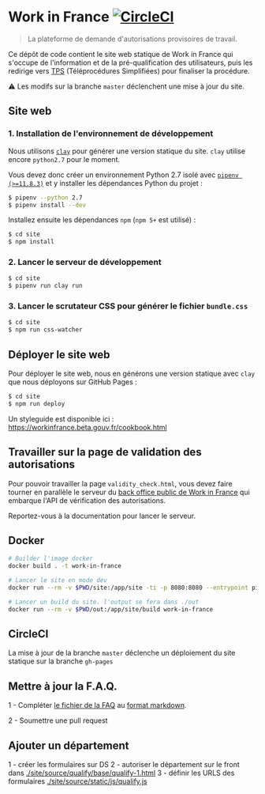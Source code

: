 # Work in France [![CircleCI](https://circleci.com/gh/SocialGouv/work-in-france.svg?style=svg)](https://circleci.com/gh/SocialGouv/work-in-france)

> La plateforme de demande d'autorisations provisoires de travail.

Ce dépôt de code contient le site web statique de Work in France qui s'occupe de l'information et de la pré-qualification des utilisateurs, puis les redirige vers [TPS](https://github.com/betagouv/tps) (Téléprocédures Simplifiées) pour finaliser la procédure.

⚠ Les modifs sur la branche `master` déclenchent une mise à jour du site.

## Site web

### 1. Installation de l'environnement de développement

Nous utilisons [`clay`](http://lucuma.github.io/Clay/) pour générer une version statique du site. `clay` utilise encore `python2.7` pour le moment.

Vous devez donc créer un environnement Python 2.7 isolé avec [`pipenv (>=11.8.3)`](https://github.com/pypa/pipenv) et y installer les dépendances Python du projet :

```bash
$ pipenv --python 2.7
$ pipenv install --dev
```

Installez ensuite les dépendances `npm` (`npm 5+` est utilisé) :

```bash
$ cd site
$ npm install
```

### 2. Lancer le serveur de développement

```bash
$ cd site
$ pipenv run clay run
```

### 3. Lancer le scrutateur CSS pour générer le fichier `bundle.css`

```bash
$ cd site
$ npm run css-watcher
```

## Déployer le site web

Pour déployer le site web, nous en générons une version statique avec `clay` que nous déployons sur GitHub Pages :

```bash
$ cd site
$ npm run deploy
```

Un styleguide est disponible ici : https://workinfrance.beta.gouv.fr/cookbook.html

## Travailler sur la page de validation des autorisations

Pour pouvoir travailler la page `validity_check.html`, vous devez faire tourner en parallèle le serveur du [back office public de Work in France](https://github.com/SocialGouv/work-in-france-bo-public) qui embarque l'API de vérification des autorisations.

Reportez-vous à la documentation pour lancer le serveur.

## Docker

```sh
# Builder l'image docker
docker build . -t work-in-france

# Lancer le site en mode dev
docker run --rm -v $PWD/site:/app/site -ti -p 8080:8080 --entrypoint pipenv work-in-france run clay run

# Lancer un build du site. l'output se fera dans ./out
docker run --rm -v $PWD/out:/app/site/build work-in-france
```

## CircleCI

La mise à jour de la branche `master` déclenche un déploiement du site statique sur la branche `gh-pages`

## Mettre à jour la F.A.Q.

1 - Compléter [le fichier de la FAQ](https://github.com/SocialGouv/work-in-france/blob/master/site/source/markdown/faq.md) au [format markdown](https://fr.wikipedia.org/wiki/Markdown).

2 - Soumettre une pull request

## Ajouter un département

1 - créer les formulaires sur DS
2 - autoriser le département sur le front dans [./site/source/qualify/base/qualify-1.html](./site/source/qualify/base/qualify-1.html)
3 - définir les URLS des formulaires [./site/source/static/js/qualify.js](./site/source/static/js/qualify.js)
